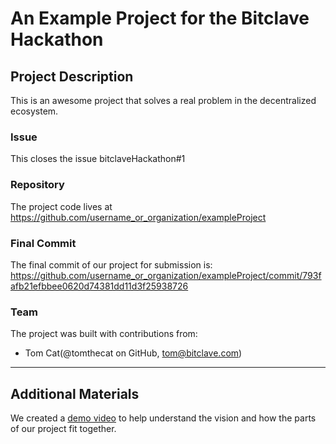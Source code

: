 # An Example Project for the Bitclave Hackathon

## Project Description
This is an awesome project that solves a real problem in the decentralized ecosystem.

### Issue
This closes the issue bitclaveHackathon#1

### Repository

The project code lives at https://github.com/username_or_organization/exampleProject

### Final Commit
The final commit of our project for submission is:
https://github.com/username_or_organization/exampleProject/commit/793fafb21efbbee0620d74381dd11d3f25938726

### Team
The project was built with contributions from:

- Tom Cat(@tomthecat on GitHub, tom@bitclave.com)

---

## Additional Materials

We created a [demo video](https://www.youtube.com/watch?v=dQw4w9WgXcQ) to help understand the vision and how the parts of our project fit together.
